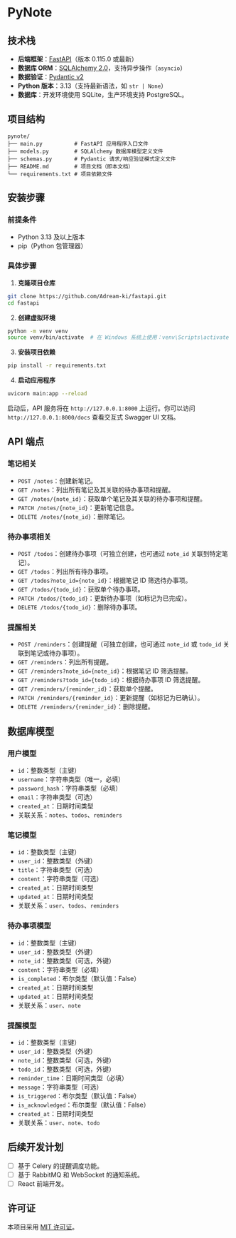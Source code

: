 # PyNote

## 技术栈

- **后端框架**：[FastAPI](https://fastapi.tiangolo.com/)（版本 0.115.0 或最新）
- **数据库 ORM**：[SQLAlchemy 2.0](https://docs.sqlalchemy.org/en/20/)，支持异步操作（`asyncio`）
- **数据验证**：[Pydantic v2](https://docs.pydantic.dev/latest/)
- **Python 版本**：3.13（支持最新语法，如 `str | None`）
- **数据库**：开发环境使用 SQLite，生产环境支持 PostgreSQL。

## 项目结构

```
pynote/
├── main.py          # FastAPI 应用程序入口文件
├── models.py        # SQLAlchemy 数据库模型定义文件
├── schemas.py       # Pydantic 请求/响应验证模式定义文件
├── README.md        # 项目文档（即本文档）
└── requirements.txt # 项目依赖文件
```

## 安装步骤

### 前提条件

- Python 3.13 及以上版本
- pip（Python 包管理器）

### 具体步骤

1. **克隆项目仓库**

```bash
git clone https://github.com/Adream-ki/fastapi.git
cd fastapi
```

2. **创建虚拟环境**

```bash
python -m venv venv
source venv/bin/activate  # 在 Windows 系统上使用：venv\Scripts\activate
```

3. **安装项目依赖**

```bash
pip install -r requirements.txt
```

4. **启动应用程序**

```bash
uvicorn main:app --reload
```

启动后，API 服务将在 `http://127.0.0.1:8000` 上运行。你可以访问 `http://127.0.0.1:8000/docs` 查看交互式 Swagger UI 文档。

## API 端点

### 笔记相关

- `POST /notes`：创建新笔记。
- `GET /notes`：列出所有笔记及其关联的待办事项和提醒。
- `GET /notes/{note_id}`：获取单个笔记及其关联的待办事项和提醒。
- `PATCH /notes/{note_id}`：更新笔记信息。
- `DELETE /notes/{note_id}`：删除笔记。

### 待办事项相关

- `POST /todos`：创建待办事项（可独立创建，也可通过 `note_id` 关联到特定笔记）。
- `GET /todos`：列出所有待办事项。
- `GET /todos?note_id={note_id}`：根据笔记 ID 筛选待办事项。
- `GET /todos/{todo_id}`：获取单个待办事项。
- `PATCH /todos/{todo_id}`：更新待办事项（如标记为已完成）。
- `DELETE /todos/{todo_id}`：删除待办事项。

### 提醒相关

- `POST /reminders`：创建提醒（可独立创建，也可通过 `note_id` 或 `todo_id` 关联到笔记或待办事项）。
- `GET /reminders`：列出所有提醒。
- `GET /reminders?note_id={note_id}`：根据笔记 ID 筛选提醒。
- `GET /reminders?todo_id={todo_id}`：根据待办事项 ID 筛选提醒。
- `GET /reminders/{reminder_id}`：获取单个提醒。
- `PATCH /reminders/{reminder_id}`：更新提醒（如标记为已确认）。
- `DELETE /reminders/{reminder_id}`：删除提醒。

## 数据库模型

### 用户模型

- `id`：整数类型（主键）
- `username`：字符串类型（唯一，必填）
- `password_hash`：字符串类型（必填）
- `email`：字符串类型（可选）
- `created_at`：日期时间类型
- 关联关系：`notes`、`todos`、`reminders`

### 笔记模型

- `id`：整数类型（主键）
- `user_id`：整数类型（外键）
- `title`：字符串类型（可选）
- `content`：字符串类型（可选）
- `created_at`：日期时间类型
- `updated_at`：日期时间类型
- 关联关系：`user`、`todos`、`reminders`

### 待办事项模型

- `id`：整数类型（主键）
- `user_id`：整数类型（外键）
- `note_id`：整数类型（可选，外键）
- `content`：字符串类型（必填）
- `is_completed`：布尔类型（默认值：False）
- `created_at`：日期时间类型
- `updated_at`：日期时间类型
- 关联关系：`user`、`note`

### 提醒模型

- `id`：整数类型（主键）
- `user_id`：整数类型（外键）
- `note_id`：整数类型（可选，外键）
- `todo_id`：整数类型（可选，外键）
- `reminder_time`：日期时间类型（必填）
- `message`：字符串类型（可选）
- `is_triggered`：布尔类型（默认值：False）
- `is_acknowledged`：布尔类型（默认值：False）
- `created_at`：日期时间类型
- 关联关系：`user`、`note`、`todo`

## 后续开发计划

- [ ] 基于 Celery 的提醒调度功能。
- [ ] 基于 RabbitMQ 和 WebSocket 的通知系统。
- [ ] React 前端开发。

## 许可证

本项目采用 [MIT 许可证](LICENSE)。
